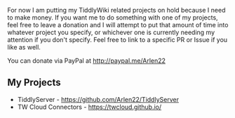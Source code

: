 For now I am putting my TiddlyWiki related projects on hold because I need to make money. If you want me to do something with one of my projects, feel free to leave a donation and I will attempt to put that amount of time into whatever project you specify, or whichever one is currently needing my attention if you don't specify. Feel free to link to a specific PR or Issue if you like as well. 

You can donate via PayPal at http://paypal.me/Arlen22

## My Projects

- TiddlyServer - https://github.com/Arlen22/TiddlyServer
- TW Cloud Connectors - https://twcloud.github.io/
